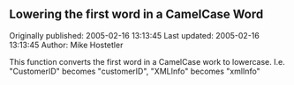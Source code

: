 ## Lowering the first word in a CamelCase Word

Originally published: 2005-02-16 13:13:45
Last updated: 2005-02-16 13:13:45
Author: Mike Hostetler

This function converts the first word in a CamelCase work to lowercase.  I.e. "CustomerID" becomes "customerID", "XMLInfo" becomes "xmlInfo"